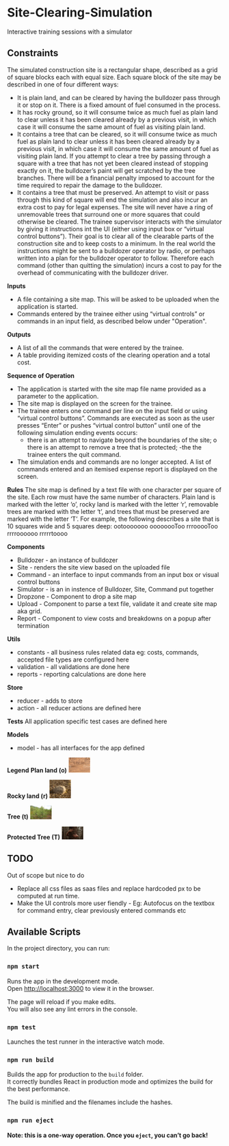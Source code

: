 # Site-Clearing-Simulation
Interactive training sessions with a simulator

## Constraints
The simulated construction site is a rectangular shape, described as a grid of square blocks each with equal size. Each square block of the site may be described in one of four different ways:
- It is plain land, and can be cleared by having the bulldozer pass through it or stop on it. There is a fixed amount of fuel consumed in the process.
- It has rocky ground, so it will consume twice as much fuel as plain land to clear unless it has been cleared already by a previous visit, in which case it will consume the same amount of fuel as visiting plain land.
- It contains a tree that can be cleared, so it will consume twice as much fuel as plain land to clear unless it has been cleared already by a previous visit, in which case it will consume the same amount of fuel as visiting plain land. If you attempt to clear a tree by passing through a square with a tree that has not yet been cleared instead of stopping exactly on it, the bulldozer’s paint will get scratched by the tree branches. There will be a financial penalty imposed to account for the time required to repair the damage to the bulldozer.
- It contains a tree that must be preserved. An attempt to visit or pass through this kind of square will end the simulation and also incur an extra cost to pay for legal expenses. The site will never have a ring of unremovable trees that surround one or more squares that could otherwise be cleared.
The trainee supervisor interacts with the simulator by giving it instructions int the UI (either using input box or “virtual control buttons”). Their goal is to clear all of the clearable parts of the construction site and to keep costs to a minimum. In the real world the instructions might be sent to a bulldozer operator by radio, or perhaps written into a plan for the bulldozer operator to follow. Therefore each command (other than quitting the simulation) incurs a cost to pay for the overhead of communicating with the bulldozer driver.

**Inputs**
- A file containing a site map. This will be asked to be uploaded when the application is started.
- Commands entered by the trainee either using “virtual controls” or commands in an input field, as described below under "Operation".

**Outputs**
- A list of all the commands that were entered by the trainee.
- A table providing itemized costs of the clearing operation and a total cost.

**Sequence of Operation**
- The application is started with the site map file name provided as a parameter to the application.
- The site map is displayed on the screen for the trainee.
- The trainee enters one command per line on the input field or using “virtual control
buttons”. Commands are executed as soon as the user presses “Enter” or pushes “virtual control button” until one of the following simulation ending events occurs:
  - there is an attempt to navigate beyond the boundaries of the site; o there is an attempt to remove a tree that is protected;
  -the  the trainee enters the quit command.
- The simulation ends and commands are no longer accepted. A list of commands entered and an itemised expense report is displayed on the screen.

**Rules**
The site map is defined by a text file with one character per square of the site. Each row must have the same number of characters. Plain land is marked with the letter ‘o’, rocky land is marked with the letter ‘r’, removable trees are marked with the letter ‘t’, and trees that must be preserved are marked with the letter ‘T’. For example, the following describes a site that is 10 squares wide and 5 squares deep:
ootooooooo oooooooToo rrrooooToo rrrroooooo rrrrrtoooo

**Components**
- Bulldozer - an instance of bulldozer
- Site - renders the site view based on the uploaded file
- Command - an interface to input commands from an input box or visual control buttons
- Simulator - is an in instence of Bulldozer, Site, Command put together 
- Dropzone - Component to drop a site map
- Upload - Component to parse a text file, validate it and create site map aka grid.
- Report - Component to view costs and breakdowns on a popup after termination

**Utils**
- constants - all business rules related data eg: costs, commands, accepted file types are configured here
- validation - all validations are done here
- reports - reporting calculations are done here 

**Store**
- reducer - adds to store
- action - all reducer actions are defined here

**Tests**
All application specific test cases are defined here

**Models**
- model - has all interfaces for the app defined

**Legend**
  **Plan land (o)**
  <img width="50" src="https://github.com/ragkoushik/Site-Clearing-Simulation/blob/main/public/o.png?raw=true">

  **Rocky land (r)**
  <img width="50" src="https://github.com/ragkoushik/Site-Clearing-Simulation/blob/main/public/r.png?raw=true">

  **Tree (t)**
  <img width="50" src="https://github.com/ragkoushik/Site-Clearing-Simulation/blob/main/public/t.png?raw=true">

  **Protected Tree (T)**
  <img width="50" src="https://github.com/ragkoushik/Site-Clearing-Simulation/blob/main/public/T.jpg?raw=true">

## TODO
Out of scope but nice to do
- Replace all css files as saas files and replace hardcoded px to be computed at run time.
- Make the UI controls more user fiendly - Eg: Autofocus on the textbox for command entry, clear previously entered commands etc

## Available Scripts

In the project directory, you can run:

### `npm start`

Runs the app in the development mode.\
Open [http://localhost:3000](http://localhost:3000) to view it in the browser.

The page will reload if you make edits.\
You will also see any lint errors in the console.

### `npm test`
Launches the test runner in the interactive watch mode.
### `npm run build`

Builds the app for production to the `build` folder.\
It correctly bundles React in production mode and optimizes the build for the best performance.

The build is minified and the filenames include the hashes.

### `npm run eject`

**Note: this is a one-way operation. Once you `eject`, you can’t go back!**
